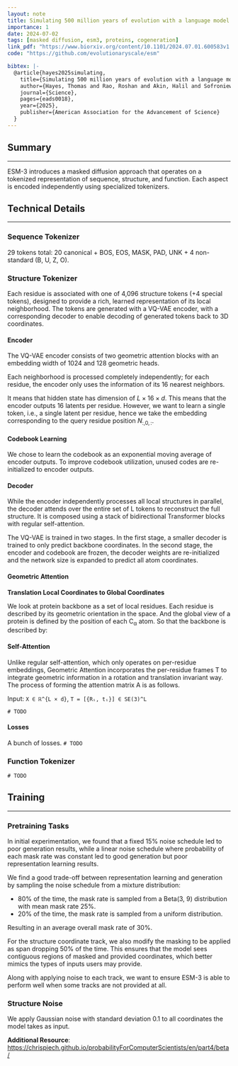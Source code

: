 ```yaml
---
layout: note
title: Simulating 500 million years of evolution with a language model
importance: 1
date: 2024-07-02
tags: [masked diffusion, esm3, proteins, cogeneration]
link_pdf: "https://www.biorxiv.org/content/10.1101/2024.07.01.600583v1.full.pdf"
code: "https://github.com/evolutionaryscale/esm"

bibtex: |-
  @article{hayes2025simulating,
    title={Simulating 500 million years of evolution with a language model},
    author={Hayes, Thomas and Rao, Roshan and Akin, Halil and Sofroniew, Nicholas J and Oktay, Deniz and Lin, Zeming and Verkuil, Robert and Tran, Vincent Q and Deaton, Jonathan and Wiggert, Marius and others},
    journal={Science},
    pages={eads0018},
    year={2025},
    publisher={American Association for the Advancement of Science}
  }
---
```


## Summary
---

ESM-3 introduces a masked diffusion approach that operates on a tokenized representation of sequence, structure, and function. Each aspect is encoded independently using specialized tokenizers.

## Technical Details
---

### Sequence Tokenizer

29 tokens total: 20 canonical + BOS, EOS, MASK, PAD, UNK + 4 non-standard (B, U, Z, O).


### Structure Tokenizer

Each residue is associated with one of 4,096 structure tokens (+4 special tokens), designed to provide a rich, learned representation of its local neighborhood. The tokens are generated with a VQ-VAE encoder, with a corresponding decoder to enable decoding of generated tokens back to 3D coordinates.


#### Encoder

The VQ-VAE encoder consists of two geometric attention blocks with an embedding width of 1024 and 128 geometric heads.

Each neighborhood is processed completely independently; for each residue, the encoder only uses the information of its 16 nearest neighbors.

It means that hidden state has dimension of $L \times 16 \times d$. This means that the encoder outputs 16 latents per residue. However, we want to learn a single token, i.e., a single latent per residue, hence we take the embedding corresponding to the query residue position $N_{:, 0, :}$.

#### Codebook Learning

We chose to learn the codebook as an exponential moving average of encoder outputs. To improve codebook utilization, unused codes are re-initialized to encoder outputs.

#### Decoder

While the encoder independently processes all local structures in parallel, the decoder attends over the entire set of L tokens to reconstruct the full structure. It is composed using a stack of bidirectional Transformer blocks with regular self-attention.

The VQ-VAE is trained in two stages. In the first stage, a smaller decoder is trained to only predict backbone coordinates. In the second stage, the encoder and codebook are frozen, the decoder weights are re-initialized and the network size is expanded to predict all atom coordinates.

#### Geometric Attention

**Translation Local Coordinates to Global Coordinates**

We look at protein backbone as a set of local residues. Each residue is described by its geometric orientation in the space. And the global view of a protein is defined by the position of each C<sub>α</sub> atom. So that the backbone is described by:

#### Self-Attention

Unlike regular self-attention, which only operates on per-residue embeddings, Geometric Attention incorporates the per-residue frames T to integrate geometric information in a rotation and translation invariant way. The process of forming the attention matrix A is as follows.

Input: `X ∈ ℝ^{L × d}`, `T = [{Rᵢ, tᵢ}] ∈ SE(3)^L`

`# TODO`

#### Losses

A bunch of losses. `# TODO`



### Function Tokenizer

`# TODO`


## Training
---

### Pretraining Tasks

In initial experimentation, we found that a fixed 15% noise schedule led to poor generation results, while a linear noise schedule where probability of each mask rate was constant led to good generation but poor representation learning results.

We find a good trade-off between representation learning and generation by sampling the noise schedule from a mixture distribution:
- 80% of the time, the mask rate is sampled from a Beta(3, 9) distribution with mean mask rate 25%.
- 20% of the time, the mask rate is sampled from a uniform distribution.

Resulting in an average overall mask rate of 30%.

For the structure coordinate track, we also modify the masking to be applied as span dropping 50% of the time. This ensures that the model sees contiguous regions of masked and provided coordinates, which better mimics the types of inputs users may provide.

Along with applying noise to each track, we want to ensure ESM-3 is able to perform well when some tracks are not provided at all.


### Structure Noise

We apply Gaussian noise with standard deviation 0.1 to all coordinates the model takes as input.


**Additional Resource**: https://chrispiech.github.io/probabilityForComputerScientists/en/part4/beta/